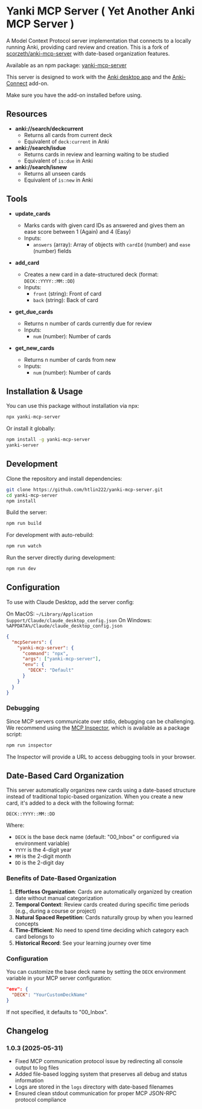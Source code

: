 # Yanki MCP Server ( Yet Another Anki MCP Server )

A Model Context Protocol server implementation that connects to a locally running Anki, providing card review and creation. This is a fork of [scorzeth/anki-mcp-server](https://github.com/scorzeth/anki-mcp-server) with date-based organization features.

Available as an npm package: [yanki-mcp-server](https://www.npmjs.com/package/yanki-mcp-server)

This server is designed to work with the [Anki desktop app](https://apps.ankiweb.net/) and the [Anki-Connect](https://foosoft.net/projects/anki-connect/) add-on.

Make sure you have the add-on installed before using.

## Resources
- **anki://search/deckcurrent**
  - Returns all cards from current deck
  - Equivalent of `deck:current` in Anki
- **anki://search/isdue**
  - Returns cards in review and learning waiting to be studied
  - Equivalent of `is:due` in Anki
- **anki://search/isnew**
  - Returns all unseen cards 
  - Equivalent of `is:new` in Anki

## Tools
- **update_cards**
  - Marks cards with given card IDs as answered and gives them an ease score between 1 (Again) and 4 (Easy)
  - Inputs:
    - `answers` (array): Array of objects with `cardId` (number) and `ease` (number) fields

- **add_card**
  - Creates a new card in a date-structured deck (format: `DECK::YYYY::MM::DD`)
  - Inputs:
    - `front` (string): Front of card
    - `back` (string): Back of card

- **get_due_cards**
  - Returns n number of cards currently due for review
  - Inputs:
    - `num` (number): Number of cards

- **get_new_cards**
  - Returns n number of cards from new
  - Inputs:
    - `num` (number): Number of cards

## Installation & Usage

You can use this package without installation via npx:

```bash
npx yanki-mcp-server
```

Or install it globally:

```bash
npm install -g yanki-mcp-server
yanki-server
```

## Development

Clone the repository and install dependencies:

```bash
git clone https://github.com/htlin222/yanki-mcp-server.git
cd yanki-mcp-server
npm install
```

Build the server:
```bash
npm run build
```

For development with auto-rebuild:
```bash
npm run watch
```

Run the server directly during development:
```bash
npm run dev
```

## Configuration 

To use with Claude Desktop, add the server config:

On MacOS: `~/Library/Application Support/Claude/claude_desktop_config.json`
On Windows: `%APPDATA%/Claude/claude_desktop_config.json`

```json
{
  "mcpServers": {
    "yanki-mcp-server": {
      "command": "npx",
      "args": ["yanki-mcp-server"],
      "env": {
        "DECK": "Default"
      }
    }
  }
}
```

### Debugging

Since MCP servers communicate over stdio, debugging can be challenging. We recommend using the [MCP Inspector](https://github.com/modelcontextprotocol/inspector), which is available as a package script:

```bash
npm run inspector
```

The Inspector will provide a URL to access debugging tools in your browser.

## Date-Based Card Organization

This server automatically organizes new cards using a date-based structure instead of traditional topic-based organization. When you create a new card, it's added to a deck with the following format:

```
DECK::YYYY::MM::DD
```

Where:
- `DECK` is the base deck name (default: "00_Inbox" or configured via environment variable)
- `YYYY` is the 4-digit year
- `MM` is the 2-digit month
- `DD` is the 2-digit day

### Benefits of Date-Based Organization

1. **Effortless Organization**: Cards are automatically organized by creation date without manual categorization
2. **Temporal Context**: Review cards created during specific time periods (e.g., during a course or project)
3. **Natural Spaced Repetition**: Cards naturally group by when you learned concepts
4. **Time-Efficient**: No need to spend time deciding which category each card belongs to
5. **Historical Record**: See your learning journey over time

### Configuration

You can customize the base deck name by setting the `DECK` environment variable in your MCP server configuration:

```json
"env": {
  "DECK": "YourCustomDeckName"
}
```

If not specified, it defaults to "00_Inbox".

## Changelog

### 1.0.3 (2025-05-31)
- Fixed MCP communication protocol issue by redirecting all console output to log files
- Added file-based logging system that preserves all debug and status information
- Logs are stored in the `logs` directory with date-based filenames
- Ensured clean stdout communication for proper MCP JSON-RPC protocol compliance
